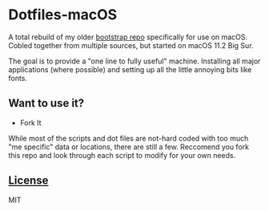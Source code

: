 # Dotfiles-macOS

A total rebuild of my older [bootstrap repo](https://github.com/obviateio/bootstrap) specifically for use on macOS. Cobled together from multiple sources, but started on macOS 11.2 Big Sur.

The goal is to provide a "one line to fully useful" machine. Installing all major applications (where possible) and setting up all the little annoying bits like fonts.

## Want to use it?

* Fork It

While most of the scripts and dot files are not-hard coded with too much "me specific" data or locations, there are still a few. Reccomend you fork this repo and look through each script to modify for your own needs.

## [License](/License)

MIT

